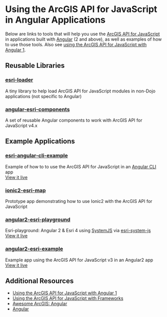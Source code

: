 # Using the ArcGIS API for JavaScript in Angular Applications

Below are links to tools that will help you use the [ArcGIS API for JavaScript] in applications built with [Angular] (2 and above), as well as examples of how to use those tools. Also see [using the ArcGIS API for JavaScript with Angular 1](../angular-1).

## Reusable Libraries

### [esri-loader](https://github.com/Esri/esri-loader)
A tiny library to help load ArcGIS API for JavaScript modules in non-Dojo applications (not specific to Angular)

###  [angular-esri-components](https://github.com/TheKeithStewart/angular-esri-components)
A set of reusable Angular components to work with ArcGIS API for JavaScript v4.x

## Example Applications

###  [esri-angular-cli-example](https://github.com/tomwayson/esri-angular-cli-example)
Example of how to to use the ArcGIS API for JavaScript in an [Angular CLI] app
<br />[View it live](https://tomwayson.github.io/esri-angular-cli-example/home)

### [ionic2-esri-map](https://github.com/andygup/ionic2-esri-map)
Prototype app demonstrating how to use Ionic2 with the ArcGIS API for JavaScript

### [angular2-esri-playground](https://github.com/jwasilgeo/angular2-esri-playground)
Esri-playground: Angular 2 & Esri 4 using [SystemJS](https://github.com/systemjs/systemjs) via [esri-system-js]
<br />[View it live](http://jwasilgeo.github.io/angular2-esri-playground/)

### [angular2-esri-example](https://github.com/tomwayson/angular2-esri-example)
Example app using the ArcGIS API for JavaScript v3 in an Angular2 app
<br />[View it live](http://tomwayson.github.io/angular2-esri-example/)

## Additional Resources
- [Using the ArcGIS API for JavaScript with Angular 1](../angular-1)
- [Using the ArcGIS API for JavaScript with Frameworks](../)
- [Awesome ArcGIS: Angular ](https://github.com/hhkaos/awesome-arcgis/tree/master/front-end/technologies/angular)
- [Angular]

[ArcGIS API for JavaScript]:https://developers.arcgis.com/javascript/
[Angular]:https://angular.io/
[Angular CLI]:https://github.com/angular/angular-cli
[esri-system-js]:https://github.com/Esri/esri-system-js
